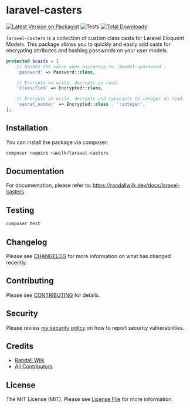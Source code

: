 # laravel-casters

[![Latest Version on Packagist](https://img.shields.io/packagist/v/rawilk/laravel-casters.svg?style=flat-square)](https://packagist.org/packages/rawilk/laravel-casters)
![Tests](https://github.com/rawilk/laravel-casters/workflows/Tests/badge.svg?style=flat-square)
[![Total Downloads](https://img.shields.io/packagist/dt/rawilk/laravel-casters.svg?style=flat-square)](https://packagist.org/packages/rawilk/laravel-casters)

`laravel-casters` is a collection of custom class casts for Laravel Eloquent Models. This package allows you to quickly
and easily add casts for encrypting attributes and hashing passwords on your user models.

```php
protected $casts = [
    // Hashes the value when assigning to `$model->password`.
    'password' => Password::class,

    // Encrypts on write, decrypts on read.
    'classified' => Encrypted::class,

    // Encrypts on write, decrypts and typecasts to integer on read.
    'secret_number' => Encrypted::class . ':integer',
];
```

## Installation

You can install the package via composer:

```bash
composer require rawilk/laravel-casters
```

## Documentation

For documentation, please refer to: https://randallwilk.dev/docs/laravel-casters

## Testing

``` bash
composer test
```

## Changelog

Please see [CHANGELOG](CHANGELOG.md) for more information on what has changed recently.

## Contributing

Please see [CONTRIBUTING](.github/CONTRIBUTING.md) for details.

## Security

Please review [my security policy](.github/SECURITY.md) on how to report security vulnerabilities.

## Credits

- [Randall Wilk](https://github.com/rawilk)
- [All Contributors](../../contributors)

## License

The MIT License (MIT). Please see [License File](LICENSE.md) for more information.
